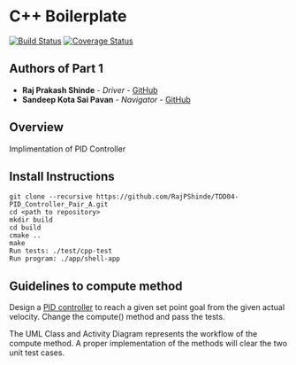 # C++ Boilerplate
[![Build Status](https://travis-ci.org/RajPShinde/TDD-04_PID_CONTROLLER_PAIR-A.svg?branch=master)](https://travis-ci.org/RajPShinde/TDD-04_PID_CONTROLLER_PAIR-A)
[![Coverage Status](https://coveralls.io/repos/github/RajPShinde/TDD-04_PID_CONTROLLER_PAIR-A/badge.svg?branch=master)](https://coveralls.io/github/RajPShinde/TDD-04_PID_CONTROLLER_PAIR-A?branch=master)


## Authors of Part 1

* **Raj Prakash Shinde** - *Driver* - [GitHub](https://github.com/RajPShinde)
* **Sandeep Kota Sai Pavan** - *Navigator* - [GitHub](https://github.com/sandeep-kota)

## Overview

Implimentation of PID Controller

## Install Instructions

```
git clone --recursive https://github.com/RajPShinde/TDD04-PID_Controller_Pair_A.git
cd <path to repository>
mkdir build
cd build
cmake ..
make
Run tests: ./test/cpp-test
Run program: ./app/shell-app
```

## Guidelines to compute method

Design a [PID controller](https://en.wikipedia.org/wiki/PID_controller) to reach a given set point goal from the given actual velocity. Change the compute() method and pass the tests. 

The UML Class and Activity Diagram represents the workflow of the compute method. A proper implementation of the methods will clear the two unit test cases.
